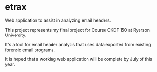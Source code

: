 # etrax
Web application to assist in analyzing email headers.

This project represents my final project for Course CKDF 150 at Ryerson University.

It's a tool for email header analysis that uses data exported from existing forensic email programs.

It is hoped that a working web application will be complete by July of this year.
